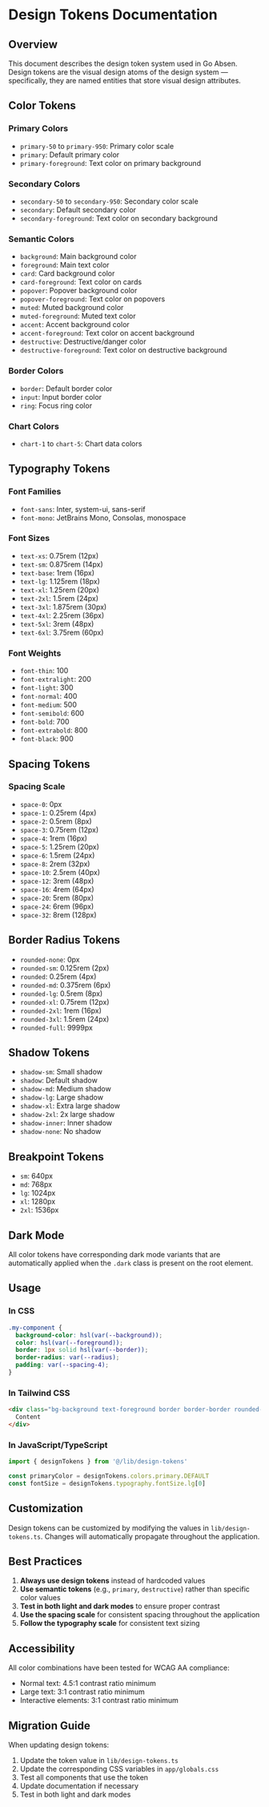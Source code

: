 # Design Tokens Documentation

## Overview

This document describes the design token system used in Go Absen. Design tokens are the visual design atoms of the design system — specifically, they are named entities that store visual design attributes.

## Color Tokens

### Primary Colors
- `primary-50` to `primary-950`: Primary color scale
- `primary`: Default primary color
- `primary-foreground`: Text color on primary background

### Secondary Colors
- `secondary-50` to `secondary-950`: Secondary color scale
- `secondary`: Default secondary color
- `secondary-foreground`: Text color on secondary background

### Semantic Colors
- `background`: Main background color
- `foreground`: Main text color
- `card`: Card background color
- `card-foreground`: Text color on cards
- `popover`: Popover background color
- `popover-foreground`: Text color on popovers
- `muted`: Muted background color
- `muted-foreground`: Muted text color
- `accent`: Accent background color
- `accent-foreground`: Text color on accent background
- `destructive`: Destructive/danger color
- `destructive-foreground`: Text color on destructive background

### Border Colors
- `border`: Default border color
- `input`: Input border color
- `ring`: Focus ring color

### Chart Colors
- `chart-1` to `chart-5`: Chart data colors

## Typography Tokens

### Font Families
- `font-sans`: Inter, system-ui, sans-serif
- `font-mono`: JetBrains Mono, Consolas, monospace

### Font Sizes
- `text-xs`: 0.75rem (12px)
- `text-sm`: 0.875rem (14px)
- `text-base`: 1rem (16px)
- `text-lg`: 1.125rem (18px)
- `text-xl`: 1.25rem (20px)
- `text-2xl`: 1.5rem (24px)
- `text-3xl`: 1.875rem (30px)
- `text-4xl`: 2.25rem (36px)
- `text-5xl`: 3rem (48px)
- `text-6xl`: 3.75rem (60px)

### Font Weights
- `font-thin`: 100
- `font-extralight`: 200
- `font-light`: 300
- `font-normal`: 400
- `font-medium`: 500
- `font-semibold`: 600
- `font-bold`: 700
- `font-extrabold`: 800
- `font-black`: 900

## Spacing Tokens

### Spacing Scale
- `space-0`: 0px
- `space-1`: 0.25rem (4px)
- `space-2`: 0.5rem (8px)
- `space-3`: 0.75rem (12px)
- `space-4`: 1rem (16px)
- `space-5`: 1.25rem (20px)
- `space-6`: 1.5rem (24px)
- `space-8`: 2rem (32px)
- `space-10`: 2.5rem (40px)
- `space-12`: 3rem (48px)
- `space-16`: 4rem (64px)
- `space-20`: 5rem (80px)
- `space-24`: 6rem (96px)
- `space-32`: 8rem (128px)

## Border Radius Tokens

- `rounded-none`: 0px
- `rounded-sm`: 0.125rem (2px)
- `rounded`: 0.25rem (4px)
- `rounded-md`: 0.375rem (6px)
- `rounded-lg`: 0.5rem (8px)
- `rounded-xl`: 0.75rem (12px)
- `rounded-2xl`: 1rem (16px)
- `rounded-3xl`: 1.5rem (24px)
- `rounded-full`: 9999px

## Shadow Tokens

- `shadow-sm`: Small shadow
- `shadow`: Default shadow
- `shadow-md`: Medium shadow
- `shadow-lg`: Large shadow
- `shadow-xl`: Extra large shadow
- `shadow-2xl`: 2x large shadow
- `shadow-inner`: Inner shadow
- `shadow-none`: No shadow

## Breakpoint Tokens

- `sm`: 640px
- `md`: 768px
- `lg`: 1024px
- `xl`: 1280px
- `2xl`: 1536px

## Dark Mode

All color tokens have corresponding dark mode variants that are automatically applied when the `.dark` class is present on the root element.

## Usage

### In CSS
```css
.my-component {
  background-color: hsl(var(--background));
  color: hsl(var(--foreground));
  border: 1px solid hsl(var(--border));
  border-radius: var(--radius);
  padding: var(--spacing-4);
}
```

### In Tailwind CSS
```html
<div class="bg-background text-foreground border border-border rounded-lg p-4">
  Content
</div>
```

### In JavaScript/TypeScript
```typescript
import { designTokens } from '@/lib/design-tokens'

const primaryColor = designTokens.colors.primary.DEFAULT
const fontSize = designTokens.typography.fontSize.lg[0]
```

## Customization

Design tokens can be customized by modifying the values in `lib/design-tokens.ts`. Changes will automatically propagate throughout the application.

## Best Practices

1. **Always use design tokens** instead of hardcoded values
2. **Use semantic tokens** (e.g., `primary`, `destructive`) rather than specific color values
3. **Test in both light and dark modes** to ensure proper contrast
4. **Use the spacing scale** for consistent spacing throughout the application
5. **Follow the typography scale** for consistent text sizing

## Accessibility

All color combinations have been tested for WCAG AA compliance:
- Normal text: 4.5:1 contrast ratio minimum
- Large text: 3:1 contrast ratio minimum
- Interactive elements: 3:1 contrast ratio minimum

## Migration Guide

When updating design tokens:

1. Update the token value in `lib/design-tokens.ts`
2. Update the corresponding CSS variables in `app/globals.css`
3. Test all components that use the token
4. Update documentation if necessary
5. Test in both light and dark modes